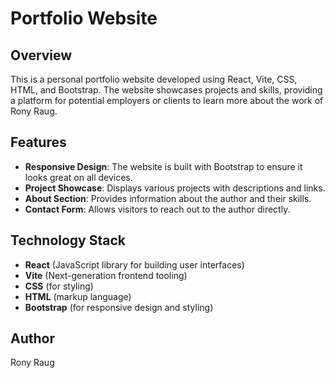 # Portfolio Website

## Overview

This is a personal portfolio website developed using React, Vite, CSS, HTML, and Bootstrap. The website showcases projects and skills, providing a platform for potential employers or clients to learn more about the work of Rony Raug.

## Features

- **Responsive Design**: The website is built with Bootstrap to ensure it looks great on all devices.
- **Project Showcase**: Displays various projects with descriptions and links.
- **About Section**: Provides information about the author and their skills.
- **Contact Form**: Allows visitors to reach out to the author directly.

## Technology Stack

- **React** (JavaScript library for building user interfaces)
- **Vite** (Next-generation frontend tooling)
- **CSS** (for styling)
- **HTML** (markup language)
- **Bootstrap** (for responsive design and styling)

## Author

Rony Raug
